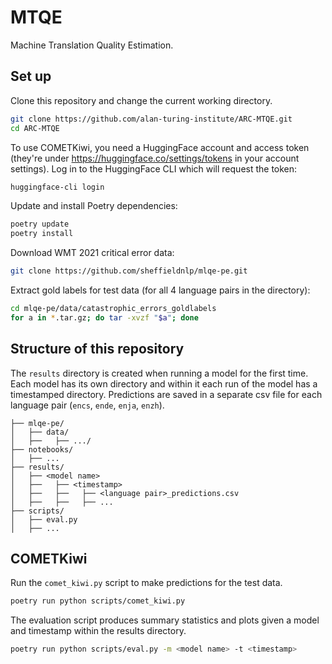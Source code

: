 # MTQE

Machine Translation Quality Estimation.

## Set up

Clone this repository and change the current working directory.

```bash
git clone https://github.com/alan-turing-institute/ARC-MTQE.git
cd ARC-MTQE
```

To use COMETKiwi, you need a HuggingFace account and access token (they're under https://huggingface.co/settings/tokens in your account settings). Log in to the HuggingFace CLI which will request the token: 

```bash
huggingface-cli login
```

Update and install Poetry dependencies:

```bash
poetry update
poetry install
```

Download WMT 2021 critical error data:

```bash
git clone https://github.com/sheffieldnlp/mlqe-pe.git
```

Extract gold labels for test data (for all 4 language pairs in the directory):

```bash
cd mlqe-pe/data/catastrophic_errors_goldlabels
for a in *.tar.gz; do tar -xvzf "$a"; done
```

## Structure of this repository

The `results` directory is created when running a model for the first time. Each model has its own directory and within it each run of the model has a timestamped directory. Predictions are saved in a separate csv file for each language pair (`encs`, `ende`, `enja`, `enzh`).

```
├── mlqe-pe/
│   ├── data/
│   ├──   ├── .../
├── notebooks/
│   ├── ...
├── results/
│   ├── <model name>
│   ├──   ├── <timestamp>
│   ├──   ├──   ├── <language pair>_predictions.csv
│   ├──   ├──   ├── ...
├── scripts/
│   ├── eval.py
│   ├── ...
```

## COMETKiwi

Run the `comet_kiwi.py` script to make predictions for the test data.

```bash
poetry run python scripts/comet_kiwi.py
```

The evaluation script produces summary statistics and plots given a model and timestamp within the results directory.

```bash
poetry run python scripts/eval.py -m <model name> -t <timestamp>
```